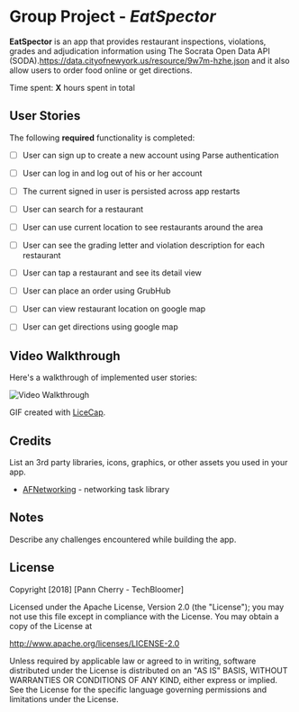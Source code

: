 # Group Project - *EatSpector*

**EatSpector** is an app that provides restaurant inspections, violations, grades and adjudication information using The Socrata Open Data API (SODA).https://data.cityofnewyork.us/resource/9w7m-hzhe.json and it also allow users to order food online or get directions.

Time spent: **X** hours spent in total

## User Stories

The following **required** functionality is completed:

- [ ] User can sign up to create a new account using Parse authentication
- [ ] User can log in and log out of his or her account
- [ ] The current signed in user is persisted across app restarts
- [ ] User can search for a restaurant 
- [ ] User can use current location to see restaurants around the area
- [ ] User can see the grading letter and violation description for each restaurant
- [ ] User can tap a restaurant and see its detail view
- [ ] User can place an order using GrubHub
- [ ] User can view restaurant location on google map
- [ ] User can get directions using google map


## Video Walkthrough

Here's a walkthrough of implemented user stories:

<img src='https://i.imgur.com/txYrB85.png' title='Video Walkthrough' width='' alt='Video Walkthrough' />

GIF created with [LiceCap](http://www.cockos.com/licecap/).

## Credits

List an 3rd party libraries, icons, graphics, or other assets you used in your app.

- [AFNetworking](https://github.com/AFNetworking/AFNetworking) - networking task library


## Notes

Describe any challenges encountered while building the app.

## License

Copyright [2018] [Pann Cherry - TechBloomer]

Licensed under the Apache License, Version 2.0 (the "License");
you may not use this file except in compliance with the License.
You may obtain a copy of the License at

http://www.apache.org/licenses/LICENSE-2.0

Unless required by applicable law or agreed to in writing, software
distributed under the License is distributed on an "AS IS" BASIS,
WITHOUT WARRANTIES OR CONDITIONS OF ANY KIND, either express or implied.
See the License for the specific language governing permissions and
limitations under the License.
